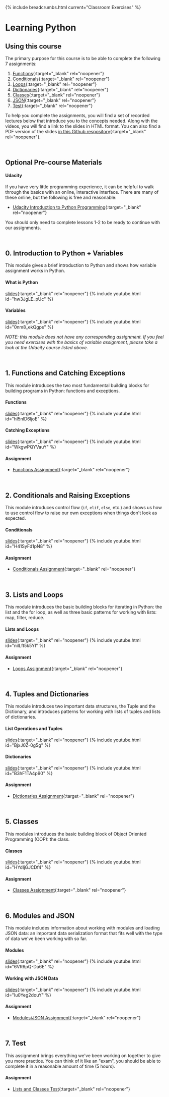 {% include breadcrumbs.html current="Classroom Exercises" %}

# Learning Python

## Using this course

The primary purpose for this course is to be able to complete the following 7 assignments:

1. [Functions](https://classroom.github.com/a/uycHpcN3){:target="_blank" rel="noopener"}
2. [Conditionals](https://classroom.github.com/a/rYfaET3L){:target="_blank" rel="noopener"}
3. [Loops](https://classroom.github.com/a/xOeJj7wE){:target="_blank" rel="noopener"}
4. [Dictionaries](https://classroom.github.com/a/i5TxVrVw){:target="_blank" rel="noopener"}
5. [Classes](https://classroom.github.com/a/QPxeA341){:target="_blank" rel="noopener"}
6. [JSON](https://classroom.github.com/a/KadpYuM2){:target="_blank" rel="noopener"}
7. [Test](https://classroom.github.com/a/n1R_8Mx7){:target="_blank" rel="noopener"}

To help you complete the assignments, you will find a set of recorded lectures below that introduce you to the concepts needed. Along with the videos, you will find a link to the slides in HTML format. You can also find a PDF version of the slides [in this Github respository](https://github.com/Jordi-Llorens/computing-brushup-21){:target="_blank" rel="noopener"}.


&nbsp;
&nbsp;
## Optional Pre-course Materials

#### Udacity

If you have very little programming experience, it can be helpful to walk through the basics with an online, interactive interface. There are many of these online, but the following is free and reasonable:

* [Udacity Introduction to Python Programming](https://www.udacity.com/course/introduction-to-python--ud1110){:target="_blank" rel="noopener"}

You should only need to complete lessons 1-2 to be ready to continue with our assignments.


&nbsp;
&nbsp;
## 0. Introduction to Python + Variables

This module gives a brief introduction to Python and shows how variable assignment works in Python.

#### What is Python
[slides](./lectures/python.html){:target="_blank" rel="noopener"}
{% include youtube.html id="hw3JgLE_pUc" %}


#### Variables
[slides](./lectures/variables.html){:target="_blank" rel="noopener"}
{% include youtube.html id="0nm8_ekQgps" %}



_NOTE: this module does not have any corresponding assignment. If you feel you need exercises with the basics of variable assignment, please take a look at the Udacity course listed above._

&nbsp;
&nbsp;
&nbsp;
## 1. Functions and Catching Exceptions

This module introduces the two most fundamental building blocks for building programs in Python: functions and exceptions.

#### Functions
[slides](./lectures/functions.html){:target="_blank" rel="noopener"}
{% include youtube.html id="hI5nlD6ljoE" %}


#### Catching Exceptions
[slides](./lectures/exceptions.html){:target="_blank" rel="noopener"}
{% include youtube.html id="WkgwPQYVauY" %}



#### Assignment

* [Functions Assignment](https://classroom.github.com/a/uycHpcN3){:target="_blank" rel="noopener"}


&nbsp;
&nbsp;
&nbsp;
## 2. Conditionals and Raising Exceptions

This module introduces control flow (`if`, `elif`, `else`, etc.) and shows us how to use control flow to raise our own exceptions when things don't look as expected.

#### Conditionals
[slides](./lectures/conditionals.html){:target="_blank" rel="noopener"}
{% include youtube.html id="H41SyFd1pN8" %}



#### Assignment

* [Conditionals Assignment](https://classroom.github.com/a/rYfaET3L){:target="_blank" rel="noopener"}

&nbsp;
&nbsp;
&nbsp;
## 3. Lists and Loops

This module introduces the basic building blocks for iterating in Python: the list and the for loop, as well as three basic patterns for working with lists: map, filter, reduce.

#### Lists and Loops
[slides](./lectures/loops.html){:target="_blank" rel="noopener"}
{% include youtube.html id="nilLft5k5YI" %}


#### Assignment
* [Loops Assignment](https://classroom.github.com/a/xOeJj7wE){:target="_blank" rel="noopener"}

&nbsp;
&nbsp;
&nbsp;
## 4. Tuples and Dictionaries

This module introduces two important data structures, the Tuple and the Dictionary, and introduces patterns for working with lists of tuples and lists of dictionaries.

#### List Operations and Tuples
[slides](./lectures/tuples.html){:target="_blank" rel="noopener"}
{% include youtube.html id="BjxJ0Z-0g5g" %}


#### Dictionaries
[slides](./lectures/dictionaries.html){:target="_blank" rel="noopener"}
{% include youtube.html id="B3hF1TA4p90" %}


#### Assignment
* [Dictionaries Assignment](https://classroom.github.com/a/i5TxVrVw){:target="_blank" rel="noopener"}

&nbsp;
&nbsp;
&nbsp;
## 5. Classes

This modules introduces the basic building block of Object Oriented Programming (OOP): the class.

#### Classes
[slides](./lectures/classes.html){:target="_blank" rel="noopener"}
{% include youtube.html id="HYdIjGJCDf4" %}


#### Assignment
* [Classes Assignment](https://classroom.github.com/a/QPxeA341){:target="_blank" rel="noopener"}

&nbsp;
&nbsp;
&nbsp;
## 6. Modules and JSON

This module includes information about working with modules and loading JSON data: an important data serialization format that fits well with the type of data we've been working with so far.

#### Modules
[slides](./lectures/modules.html){:target="_blank" rel="noopener"}
{% include youtube.html id="6VR6pQ-Da6E" %}


#### Working with JSON Data
[slides](./lectures/json.html){:target="_blank" rel="noopener"}
{% include youtube.html id="Iu0Yeg2douY" %}


#### Assignment
* [Modules/JSON Assignment](https://classroom.github.com/a/KadpYuM2){:target="_blank" rel="noopener"}


&nbsp;
&nbsp;
&nbsp;
## 7. Test

This assignment brings everything we've been working on together to give you more practice. You can think of it like an "exam", you should be able to complete it in a reasonable amount of time (5 hours).

#### Assignment

* [Lists and Classes Test](https://classroom.github.com/a/n1R_8Mx7){:target="_blank" rel="noopener"}
